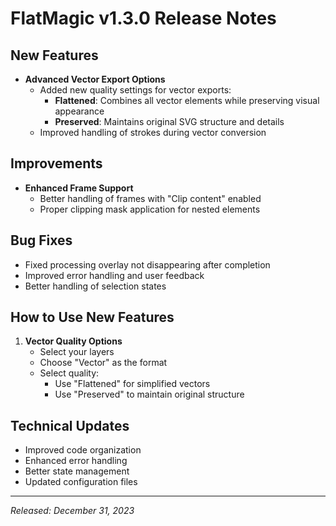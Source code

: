 # FlatMagic v1.3.0 Release Notes

## New Features
- **Advanced Vector Export Options**
  - Added new quality settings for vector exports:
    - **Flattened**: Combines all vector elements while preserving visual appearance
    - **Preserved**: Maintains original SVG structure and details
  - Improved handling of strokes during vector conversion

## Improvements
- **Enhanced Frame Support**
  - Better handling of frames with "Clip content" enabled
  - Proper clipping mask application for nested elements

## Bug Fixes
- Fixed processing overlay not disappearing after completion
- Improved error handling and user feedback
- Better handling of selection states

## How to Use New Features
1. **Vector Quality Options**
   - Select your layers
   - Choose "Vector" as the format
   - Select quality:
     - Use "Flattened" for simplified vectors
     - Use "Preserved" to maintain original structure

## Technical Updates
- Improved code organization
- Enhanced error handling
- Better state management
- Updated configuration files

---
*Released: December 31, 2023*
